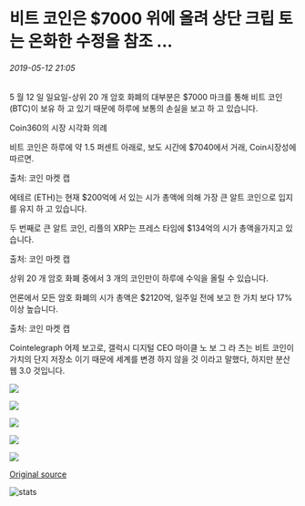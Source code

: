 # 비트 코인은 $7000 위에 올려 상단 크립 토는 온화한 수정을 참조 ...

###### 2019-05-12 21:05

5 월 12 일 일요일-상위 20 개 암호 화폐의 대부분은 $7000 마크를 통해 비트 코인 (BTC)이 보유 하 고 있기 때문에 하루에 보통의 손실을 보고 하 고 있습니다.

Coin360의 시장 시각화 의례

비트 코인은 하루에 약 1.5 퍼센트 아래로, 보도 시간에 $7040에서 거래, Coin시장성에 따르면.

출처: 코인 마켓 캡

에테르 (ETH)는 현재 $200억에 서 있는 시가 총액에 의해 가장 큰 알트 코인으로 입지를 유지 하 고 있습니다.

두 번째로 큰 알트 코인, 리플의 XRP는 프레스 타임에 $134억의 시가 총액을가지고 있습니다.

출처: 코인 마켓 캡

상위 20 개 암호 화폐 중에서 3 개의 코인만이 하루에 수익을 올릴 수 있습니다.

언론에서 모든 암호 화폐의 시가 총액은 $2120억, 일주일 전에 보고 한 가치 보다 17% 이상 높습니다.

출처: 코인 마켓 캡

Cointelegraph 어제 보고로, 갤럭시 디지털 CEO 마이클 노 보 그 라 츠는 비트 코인이 가치의 단지 저장소 이기 때문에 세계를 변경 하지 않을 것 이라고 말했다, 하지만 분산 웹 3.0 것입니다.

![](https://s3.cointelegraph.com/storage/uploads/view/f30664ad616c099d62c88cd8ff95aff4.png)

![](https://s3.cointelegraph.com/storage/uploads/view/4f59c8abe170359eb8f8fe0430659d73.png)

![](https://s3.cointelegraph.com/storage/uploads/view/2b4eea3d28ea3bb1d4510428b843f88c.png)

![](https://s3.cointelegraph.com/storage/uploads/view/4b2f9651fda69a430c282f350e0fde23.png)

![](https://s3.cointelegraph.com/storage/uploads/view/dae52f0c1a39878d2c582ba55d67d94b.png)

[Original source](https://cointelegraph.com/news/bitcoin-hovers-over-7-000-as-top-cryptos-see-mild-correction)

![stats](https://c.statcounter.com/11760860/0/a89fa40b/1/ "stats")